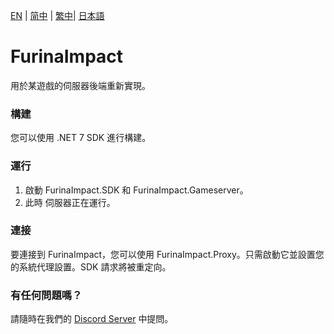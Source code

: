 [EN](../README.md) | [简中](README_zh-CN.md) | [繁中](README_zh-TW.md)| [日本語](docs/README_ja-JP.md)

# FurinaImpact
用於某遊戲的伺服器後端重新實現。

### 構建
您可以使用 .NET 7 SDK 進行構建。

### 運行
1. 啟動 FurinaImpact.SDK 和 FurinaImpact.Gameserver。
2. 此時 伺服器正在運行。

### 連接
要連接到 FurinaImpact，您可以使用 FurinaImpact.Proxy。只需啟動它並設置您的系統代理設置。SDK 請求將被重定向。

### 有任何問題嗎？
請隨時在我們的 [Discord Server](https://discord.gg/sHZuMpCpVw) 中提問。
